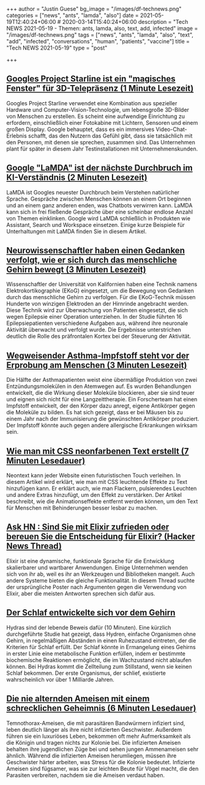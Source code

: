+++
author = "Justin Guese"
bg_image = "/images/df-technews.png"
categories = ["news", "ants", "lamda", "also"]
date = 2021-05-19T12:40:24+06:00 # 2020-03-14T15:40:24+06:00
description = "Tech NEWS 2021-05-19 - Themen: ants, lamda, also, text, add, infected"
image = "/images/df-technews.png"
tags = ["news", "ants", "lamda", "also", "text", "add", "infected", "conversations", "human", "patients", "vaccine"]
title = "Tech NEWS 2021-05-19"
type = "post"

+++

## [Googles Project Starline ist ein "magisches Fenster" für 3D-Telepräsenz (1 Minute Lesezeit)](https://www.engadget.com/google-project-starline-191228699.html)

 Googles Project Starline verwendet eine Kombination aus spezieller Hardware und Computer-Vision-Technologie, um lebensgroße 3D-Bilder von Menschen zu erstellen. Es scheint eine aufwendige Einrichtung zu erfordern, einschließlich einer Fotokabine mit Lichtern, Sensoren und einem großen Display. Google behauptet, dass es ein immersives Video-Chat-Erlebnis schafft, das den Nutzern das Gefühl gibt, dass sie tatsächlich mit den Personen, mit denen sie sprechen, zusammen sind. Das Unternehmen plant für später in diesem Jahr Testinstallationen mit Unternehmenskunden.

## [Google "LaMDA" ist der nächste Durchbruch im KI-Verständnis (2 Minuten Lesezeit)](https://9to5google.com/2021/05/18/google-lamda-natural-language/)

 LaMDA ist Googles neuester Durchbruch beim Verstehen natürlicher Sprache. Gespräche zwischen Menschen können an einem Ort beginnen und an einem ganz anderen enden, was Chatbots verwirren kann. LaMDA kann sich in frei fließende Gespräche über eine scheinbar endlose Anzahl von Themen einklinken. Google wird LaMDA schließlich in Produkten wie Assistant, Search und Workspace einsetzen. Einige kurze Beispiele für Unterhaltungen mit LaMDA finden Sie in diesem Artikel.

## [Neurowissenschaftler haben einen Gedanken verfolgt, wie er sich durch das menschliche Gehirn bewegt (3 Minuten Lesezeit)](https://www.sciencealert.com/neuroscientists-followed-a-thought-as-it-moves-through-the-brain)

 Wissenschaftler der Universität von Kalifornien haben eine Technik namens Elektrokortikographie (EKoG) eingesetzt, um die Bewegung von Gedanken durch das menschliche Gehirn zu verfolgen. Für die EKoG-Technik müssen Hunderte von winzigen Elektroden an der Hirnrinde angebracht werden. Diese Technik wird zur Überwachung von Patienten eingesetzt, die sich wegen Epilepsie einer Operation unterziehen. In der Studie führten 16 Epilepsiepatienten verschiedene Aufgaben aus, während ihre neuronale Aktivität überwacht und verfolgt wurde. Die Ergebnisse unterstrichen deutlich die Rolle des präfrontalen Kortex bei der Steuerung der Aktivität.

## [Wegweisender Asthma-Impfstoff steht vor der Erprobung am Menschen (3 Minuten Lesezeit)](https://newatlas.com/medical/landmark-asthma-vaccine-human-trials/)

 Die Hälfte der Asthmapatienten weist eine übermäßige Produktion von zwei Entzündungsmolekülen in den Atemwegen auf. Es wurden Behandlungen entwickelt, die die Wirkung dieser Moleküle blockieren, aber sie sind teuer und eignen sich nicht für eine Langzeittherapie. Ein Forscherteam hat einen Impfstoff entwickelt, der den Körper dazu anregt, eigene Antikörper gegen die Moleküle zu bilden. Es hat sich gezeigt, dass er bei Mäusen bis zu einem Jahr nach der Immunisierung die gewünschten Antikörper produziert. Der Impfstoff könnte auch gegen andere allergische Erkrankungen wirksam sein.

## [Wie man mit CSS neonfarbenen Text erstellt (7 Minuten Lesedauer)](https://css-tricks.com/how-to-create-neon-text-with-css/)

 Neontext kann jeder Website einen futuristischen Touch verleihen. In diesem Artikel wird erklärt, wie man mit CSS leuchtende Effekte zu Text hinzufügen kann. Er erklärt auch, wie man Flackern, pulsierendes Leuchten und andere Extras hinzufügt, um den Effekt zu verstärken. Der Artikel beschreibt, wie die Animationseffekte entfernt werden können, um den Text für Menschen mit Behinderungen besser lesbar zu machen.

## [Ask HN : Sind Sie mit Elixir zufrieden oder bereuen Sie die Entscheidung für Elixir? (Hacker News Thread)](https://news.ycombinator.com/item?id=27192873&utm_source=tldrnewsletter/1/010001798418ede8-ecd077a8-ab00-49de-b8cf-cc59138147ef-000000/uiHx03TOMq86fQp9mrex1ePagZJpJzCJ1SbTKK_uuFw=193)

 Elixir ist eine dynamische, funktionale Sprache für die Entwicklung skalierbarer und wartbarer Anwendungen. Einige Unternehmen wenden sich von ihr ab, weil es ihr an Werkzeugen und Bibliotheken mangelt. Auch andere Systeme bieten die gleiche Funktionalität. In diesem Thread suchte der ursprüngliche Poster nach Argumenten gegen die Verwendung von Elixir, aber die meisten Antworten sprechen sich dafür aus.

## [Der Schlaf entwickelte sich vor dem Gehirn](https://www.quantamagazine.org/sleep-evolved-before-brains-hydras-are-living-proof-20210518/)

 Hydras sind der lebende Beweis dafür (10 Minuten). Eine kürzlich durchgeführte Studie hat gezeigt, dass Hydren, einfache Organismen ohne Gehirn, in regelmäßigen Abständen in einen Ruhezustand eintreten, der die Kriterien für Schlaf erfüllt. Der Schlaf könnte in Ermangelung eines Gehirns in erster Linie eine metabolische Funktion erfüllen, indem er bestimmte biochemische Reaktionen ermöglicht, die im Wachzustand nicht ablaufen können. Bei Hydras kommt die Zellteilung zum Stillstand, wenn sie keinen Schlaf bekommen. Der erste Organismus, der schlief, existierte wahrscheinlich vor über 1 Milliarde Jahren.

## [Die nie alternden Ameisen mit einem schrecklichen Geheimnis (6 Minuten Lesedauer)](https://www.msn.com/en-us/news/world/the-never-aging-ants-with-a-terrible-secret/ar-BB1gSGNu)

 Temnothorax-Ameisen, die mit parasitären Bandwürmern infiziert sind, leben deutlich länger als ihre nicht infizierten Geschwister. Außerdem führen sie ein luxuriöses Leben, bekommen oft mehr Aufmerksamkeit als die Königin und tragen nichts zur Kolonie bei. Die infizierten Ameisen behalten ihre jugendlichen Züge bei und sehen jungen Ammenameisen sehr ähnlich. Während die infizierten Ameisen herumliegen, müssen ihre Geschwister härter arbeiten, was Stress für die Kolonie bedeutet. Infizierte Ameisen sind fügsamer, was sie zur leichten Beute für Vögel macht, die den Parasiten verbreiten, nachdem sie die Ameisen verdaut haben.


